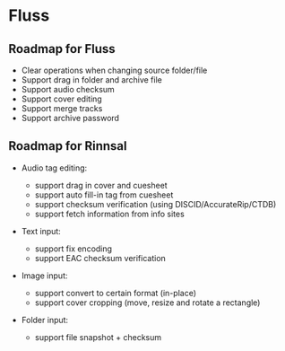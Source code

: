 # Fluss

## Roadmap for Fluss

- Clear operations when changing source folder/file
- Support drag in folder and archive file
- Support audio checksum
- Support cover editing
- Support merge tracks
- Support archive password

## Roadmap for Rinnsal

- Audio tag editing:
  - support drag in cover and cuesheet
  - support auto fill-in tag from cuesheet
  - support checksum verification (using DISCID/AccurateRip/CTDB)
  - support fetch information from info sites

- Text input:
  - support fix encoding
  - support EAC checksum verification

- Image input:
  - support convert to certain format (in-place)
  - support cover cropping (move, resize and rotate a rectangle)

- Folder input:
  - support file snapshot + checksum
